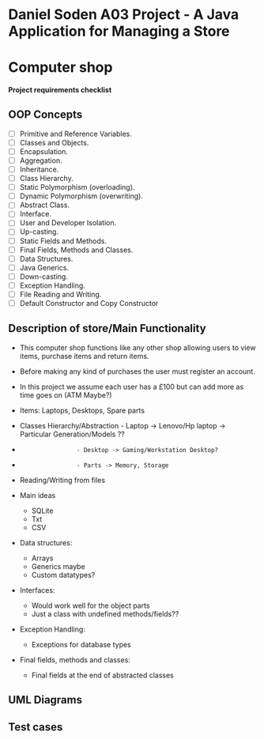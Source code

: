 # Daniel Soden A03 Project - A Java Application for Managing a Store

# Computer shop

#### Project requirements checklist

## OOP Concepts

- [ ] Primitive and Reference Variables.
- [ ] Classes and Objects.
- [ ] Encapsulation.
- [ ] Aggregation.
- [ ] Inheritance.
- [ ] Class Hierarchy.
- [ ] Static Polymorphism (overloading).
- [ ] Dynamic Polymorphism (overwriting).
- [ ] Abstract Class.
- [ ] Interface.
- [ ] User and Developer Isolation.
- [ ] Up-casting.
- [ ] Static Fields and Methods.
- [ ] Final Fields, Methods and Classes.
- [ ] Data Structures.
- [ ] Java Generics.
- [ ] Down-casting.
- [ ] Exception Handling.
- [ ] File Reading and Writing.
- [ ] Default Constructor and Copy Constructor

## Description of store/Main Functionality

- This computer shop functions like any other shop allowing users to view items, purchase items and return items.
- Before making any kind of purchases the user must register an account.
- In this project we assume each user has a £100 but can add more as time goes on (ATM Maybe?)
- Items: Laptops, Desktops, Spare parts
- Classes Hierarchy/Abstraction - Laptop -> Lenovo/Hp laptop -> Particular Generation/Models ??
-                     - Desktop -> Gaming/Workstation Desktop?
-                     - Parts -> Memory, Storage 
- Reading/Writing from files
- Main ideas
    - SQLite
    - Txt
    - CSV

- Data structures:
    - Arrays
    - Generics maybe
    - Custom datatypes?

- Interfaces:
    - Would work well for the object parts 
    - Just a class with undefined methods/fields??

- Exception Handling:
    - Exceptions for database types

- Final fields, methods and classes:
    - Final fields at the end of abstracted classes


## UML Diagrams

## Test cases
